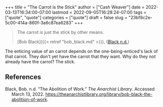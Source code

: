 +++
title = "The Carrot is the Stick"
author = ["Cash Weaver"]
date = 2022-03-13T16:34:00-07:00
lastmod = 2022-09-05T16:28:24-07:00
tags = ["quote", "quote"]
categories = ["quote"]
draft = false
slug = "23bf8c2e-5c00-414a-860f-3a6c87ea6283"
+++

> The carrot is just the stick by other means.
>
> [Bob Black]({{< relref "bob_black.md" >}}), (<a href="#citeproc_bib_item_1">Black n.d.</a>)

The enticing value of an carrot depends on the one-being-enticed's lack of that carrot. They don't yet have the carrot that they want. Why do they not already have the carrot? The stick.

## References

<style>.csl-entry{text-indent: -1.5em; margin-left: 1.5em;}</style><div class="csl-bib-body">
  <div class="csl-entry"><a id="citeproc_bib_item_1"></a>Black, Bob. n.d. “The Abolition of Work.” <i>The Anarchist Library</i>. Accessed March 13, 2022. <a href="https://theanarchistlibrary.org/library/bob-black-the-abolition-of-work">https://theanarchistlibrary.org/library/bob-black-the-abolition-of-work</a>.</div>
</div>
